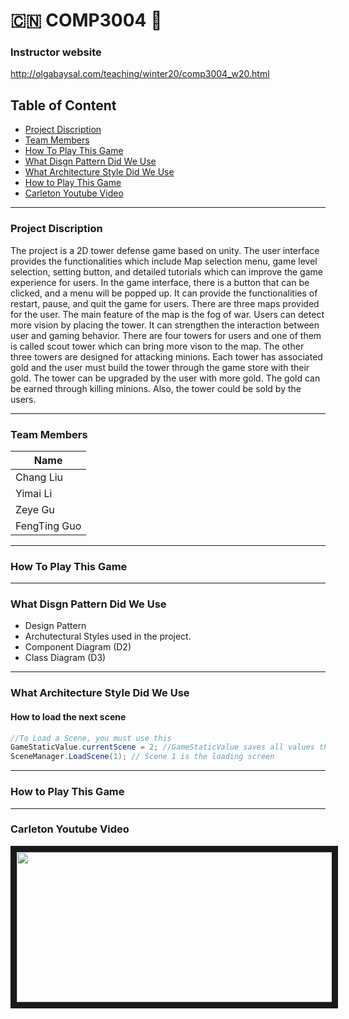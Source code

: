 # :cn: COMP3004 :thinking:

### Instructor website
http://olgabaysal.com/teaching/winter20/comp3004_w20.html

##  Table of Content

- [Project Discription](#project-discription)
- [Team Members](#team-members)
- [How To Play This Game](#how-to-play-this-game)
- [What Disgn Pattern Did We Use](#what-disgn-pattern-did-we-use)
- [What Architecture Style Did We Use](#what-architecture-style-did-we-use)
- [How to Play This Game](#how-to-play-this-game)
- [Carleton Youtube Video](#carleton-youtube-video)
---

###  Project Discription
The project is a 2D tower defense game based on unity. The user interface provides the
functionalities which include Map selection menu, game level selection, setting button,
and detailed tutorials which can improve the game experience for users. In the game
interface, there is a button that can be clicked, and a menu will be popped up. It can
provide the functionalities of restart, pause, and quit the game for users. There are three
maps provided for the user. The main feature of the map is the fog of war. Users can
detect more vision by placing the tower. It can strengthen the interaction between user
and gaming behavior. There are four towers for users and one of them is called scout
tower which can bring more vison to the map. The other three towers are designed for
attacking minions. Each tower has associated gold and the user must build the tower
through the game store with their gold. The tower can be upgraded by the user with more
gold. The gold can be earned through killing minions. Also, the tower could be sold by
the users. 

---

### Team Members
Name |
-----|
Chang Liu|
Yimai Li|
Zeye Gu|
FengTing Guo|

---

### How To Play This Game

---

### What Disgn Pattern Did We Use
* Design Pattern
* Archutectural Styles used in the project.
* Component Diagram (D2)
* Class Diagram (D3)

---

### What Architecture Style Did We Use

#### How to load the next scene
``` c#
//To Load a Scene, you must use this
GameStaticValue.currentScene = 2; //GameStaticValue saves all values that pass through different scenes
SceneManager.LoadScene(1); // Scene 1 is the loading screen
```

---

### How to Play This Game

---

### Carleton Youtube Video

<a href="https://www.youtube.com/watch?v=bs5-_I2jolA
" target="_blank"><img src="https://github.com/LI-YIMAI/COMP3004/blob/master/README_Source/ucarl08.jpg" width="620" height="240" border="10" /></a>

